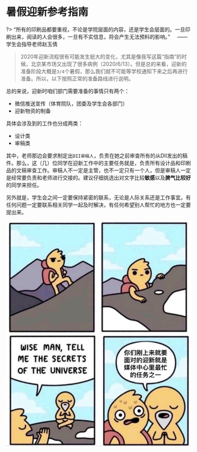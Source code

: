 
# 暑假迎新参考指南

?> “所有的印刷品都要重视，不论是学院层面的内容，还是学生会层面的。一旦印刷出来，阅读的人会很多，一旦有不实信息，将会产生无法预料的影响。”
&nbsp;&nbsp;&nbsp;&nbsp;——学生会指导老师赵玉倩

> 2020年迎新流程很有可能发生挺大的变化，尤其是像我写这篇“指南”的时候，北京某市场又出现了很多病例（2020/6/13）。但是总的来看，迎新的准备阶段大概是`3/4`个暑假，那么我们就不可能等学校通知下来之后再进行准备。所以，以下按照正常的准备路线进行说明。

总的来说，迎新时咱们部门需要准备的事情只有两个：

- 微信推送宣传（体育院队，团委及学生会各部门）
- 迎新物资的制备

具体会涉及到的工作也分成两类：
- 设计类
- 审稿类

其中，老师那边会要求制定出`DII审稿人`，负责在她之前审查所有的从DII发出的稿件。那么，这（几）位同学在迎新工作中的主要任务就是，负责所有设计品和印刷品的文稿审查工作。审稿人不一定是主管，也不一定只有一个人，但是审稿人一定是经常要负责和老师进行交接的。建议仔细挑选出对文字比较**敏感**以及**脾气比较好**的同学来担任。

另外就是，学生会之间一定要保持紧密的联系，无论是人际关系还是工作事宜。有任何问题一定要联系相关同学一起及时解决，有任何希望别人帮忙的地方也一定要提出来。



<center>

![logo](./IMG_0681.JPG ':size=400%') 

</center>